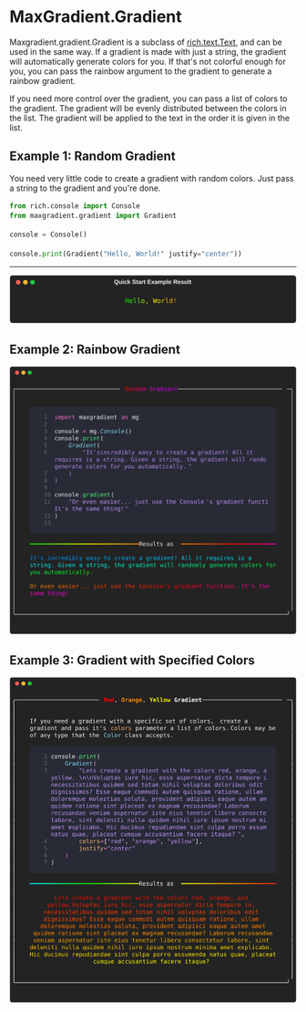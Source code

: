 # <span class="rainbow-wipe">MaxGradient.Gradient</span>

Maxgradient.gradient.Gradient is a subclass of [rich.text.Text](https://github.com/Textualize/rich/blob/master/rich/text.py), and can be used in the same way. If a gradient is made with just a string, the gradient will automatically generate colors for you. If that's not colorful enough for you, you can pass the rainbow argument to the gradient to generate a rainbow gradient.

If you need more control over the gradient, you can pass a list of colors to the gradient. The gradient will be evenly distributed between the colors in the list. The gradient will be applied to the text in the order it is given in the list.

## Example 1: Random Gradient

You need very little code to create a gradient with random colors. Just pass a string to the gradient and you're done.

```python
from rich.console import Console
from maxgradient.gradient import Gradient

console = Console()

console.print(Gradient("Hello, World!" justify="center"))
```

---

![Hello, world](img/hello_world.svg)

## Example 2: Rainbow Gradient

![Rainbow Gradient Example](img/random_gradient.svg)

## Example 3: Gradient with Specified Colors

![Gradient with Specified Colors Example](img/red_orange_yellow_gradient.svg)

